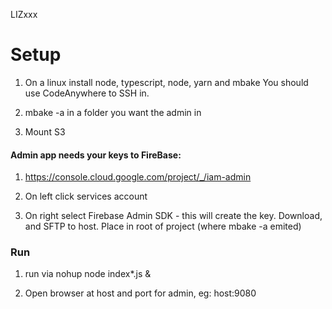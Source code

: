 
LIZxxx

# Setup

1. On a linux install node, typescript, node, yarn and mbake
You should use CodeAnywhere to SSH in.

2. mbake -a in a folder you want the admin in

3. Mount S3


#### Admin app needs your keys to FireBase:

1. https://console.cloud.google.com/project/_/iam-admin

2. On left click services account

3. On right select Firebase Admin SDK - this will create the key. Download, and SFTP to host. Place in root of project (where mbake -a emited)


### Run

1. run via nohup node index*.js &

2. Open browser at host and port for admin, eg: host:9080
